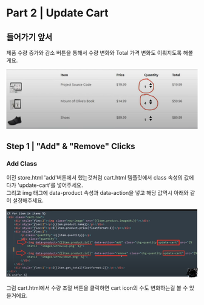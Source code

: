 # Part 2 \| Update Cart

##  들어가기 앞서 

제품 수량 증가와 감소 버튼을 통해서 수량 변화와 Total 가격 변화도 이뤄지도록 해볼게요. 

![](../../../../.gitbook/assets/image%20%28426%29.png)

## Step 1 \| "Add" & "Remove" Clicks

### Add Class 

이전 store.html 'add'버튼에서 했는것처럼 cart.html 템플릿에서 class 속성의 값에다가 'update-cart'를 넣어주세요.   
그리고 img 태그에 data-product 속성과 data-action을 넣고 해당 값역시 아래와 같이 설정해주세요. 

![](../../../../.gitbook/assets/image%20%28429%29.png)



그럼 cart.html에서 수량 조절 버튼을 클릭하면 cart icon의 수도 변화하는걸 볼 수 있을거에요.


